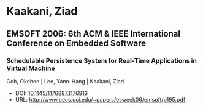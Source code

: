 # Kaakani, Ziad

## EMSOFT 2006: 6th ACM & IEEE International Conference on Embedded Software

### Schedulable Persistence System for Real-Time Applications in Virtual Machine
Goh, Okehee | Lee, Yann-Hang | Kaakani, Ziad
* DOI: [10.1145/1176887.1176916](https://doi.org/10.1145/1176887.1176916)
* URL: <http://www.cecs.uci.edu/~papers/esweek06/emsoft/p195.pdf>

